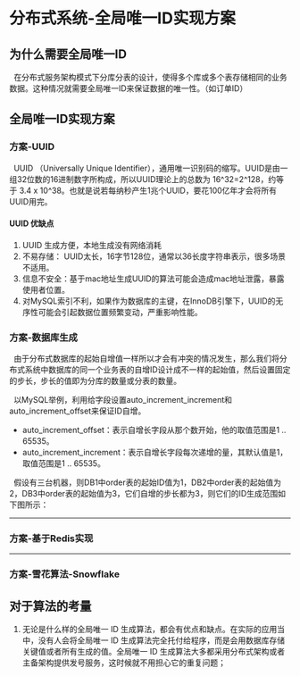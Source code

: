 # 分布式系统-全局唯一ID实现方案
## 为什么需要全局唯一ID
&nbsp;&nbsp;在分布式服务架构模式下分库分表的设计，使得多个库或多个表存储相同的业务数据。这种情况就需要全局唯一ID来保证数据的唯一性。（如订单ID）

## 全局唯一ID实现方案
### 方案-UUID
&nbsp;&nbsp;UUID （Universally Unique Identifier），通用唯一识别码的缩写。UUID是由一组32位数的16进制数字所构成，所以UUID理论上的总数为 16^32=2^128，约等于 3.4 x 10^38。也就是说若每纳秒产生1兆个UUID，要花100亿年才会将所有UUID用完。

#### UUID 优缺点
1. UUID 生成方便，本地生成没有网络消耗
2. 不易存储： UUID太长，16字节128位，通常以36长度字符串表示，很多场景不适用。
3. 信息不安全：基于mac地址生成UUID的算法可能会造成mac地址泄露，暴露使用者位置。
4. 对MySQL索引不利，如果作为数据库的主键，在InnoDB引擎下，UUID的无序性可能会引起数据位置频繁变动，严重影响性能。

### 方案-数据库生成
&nbsp;&nbsp;由于分布式数据库的起始自增值一样所以才会有冲突的情况发生，那么我们将分布式系统中数据库的同一个业务表的自增ID设计成不一样的起始值，然后设置固定的步长，步长的值即为分库的数量或分表的数量。


&nbsp;&nbsp;以MySQL举例，利用给字段设置auto_increment_increment和auto_increment_offset来保证ID自增。
- auto_increment_offset：表示自增长字段从那个数开始，他的取值范围是1 .. 65535。
- auto_increment_increment：表示自增长字段每次递增的量，其默认值是1，取值范围是1 .. 65535。

&nbsp;&nbsp;假设有三台机器，则DB1中order表的起始ID值为1，DB2中order表的起始值为2，DB3中order表的起始值为3，它们自增的步长都为3，则它们的ID生成范围如下图所示：

---

### 方案-基于Redis实现


---

### 方案-雪花算法-Snowflake

## 对于算法的考量
1. 无论是什么样的全局唯一 ID 生成算法，都会有优点和缺点。在实际的应用当中，没有人会将全局唯一 ID 生成算法完全托付给程序，而是会用数据库存储关键值或者所有生成的值。全局唯一 ID 生成算法大多都采用分布式架构或者主备架构提供发号服务，这时候就不用担心它的重复问题；